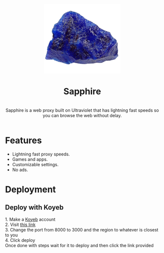 <div align="center">
<img src="/public/img/logo.png" style="width: 250px;"/>
<h1>Sapphire</h1>
<br/>
Sapphire is a web proxy built on Ultraviolet that has lightning fast speeds so you can browse the web without delay.
  <br/>
  <br/>
</div>
<h1>Features</h1>
<ul>
<li>Lightning fast proxy speeds.</li>
<li>Games and apps.</li>
<li>Customizable settings.</li>
<li>No ads.</li>
</ul>
<h1>Deployment</h1>
<h2>Deploy with Koyeb</h2>
1. Make a <a href="https://www.koyeb.com/">Koyeb</a> account
<br>
2. Visit <a href="https://app.koyeb.com/apps/deploy?type=git&repository=github.com/cactusflips2020/Sapphire">this link</a>
<br>
3. Change the port from 8000 to 3000 and the region to whatever is closest to you
<br>
4. Click deploy
<br>
Once done with steps wait for it to deploy and then click the link provided
